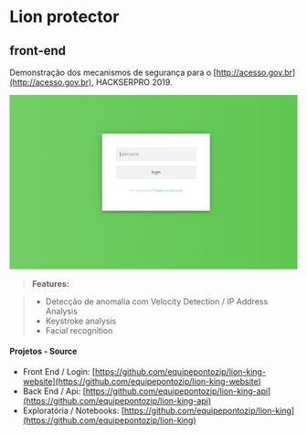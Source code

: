 Lion protector
===================

front-end
-------------


Demonstração dos mecanismos de segurança para o [http://acesso.gov.br](http://acesso.gov.br), HACKSERPRO 2019.


![demo](https://raw.githubusercontent.com/equipepontozip/lion-king-website/master/img/demo-front-v0.png)


> **Features:**

> - Detecção de anomalia com Velocity Detection / IP Address Analysis
> - Keystroke analysis 
> - Facial recognition

#### <i class="icon-file"></i> Projetos - Source

* Front End / Login: [https://github.com/equipepontozip/lion-king-website](https://github.com/equipepontozip/lion-king-website)
* Back End / Api: [https://github.com/equipepontozip/lion-king-api](https://github.com/equipepontozip/lion-king-api)
* Exploratória / Notebooks: [https://github.com/equipepontozip/lion-king](https://github.com/equipepontozip/lion-king)
